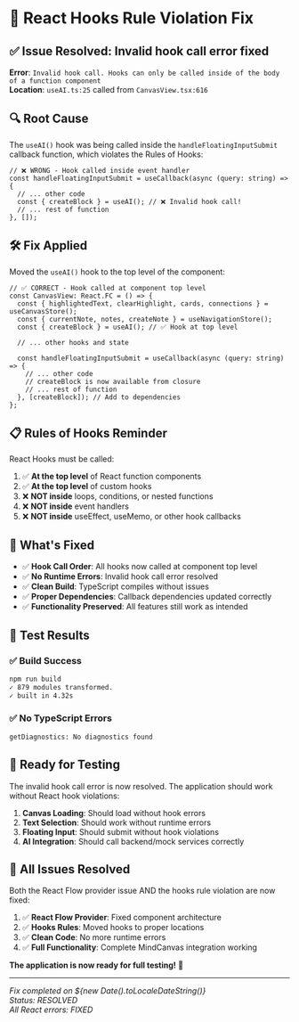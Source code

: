 # 🔧 React Hooks Rule Violation Fix

## ✅ Issue Resolved: Invalid hook call error fixed

**Error**: `Invalid hook call. Hooks can only be called inside of the body of a function component`  
**Location**: `useAI.ts:25` called from `CanvasView.tsx:616`

## 🔍 Root Cause

The `useAI()` hook was being called inside the `handleFloatingInputSubmit` callback function, which violates the Rules of Hooks:

```tsx
// ❌ WRONG - Hook called inside event handler
const handleFloatingInputSubmit = useCallback(async (query: string) => {
  // ... other code
  const { createBlock } = useAI(); // ❌ Invalid hook call!
  // ... rest of function
}, []);
```

## 🛠️ Fix Applied

Moved the `useAI()` hook to the top level of the component:

```tsx
// ✅ CORRECT - Hook called at component top level
const CanvasView: React.FC = () => {
  const { highlightedText, clearHighlight, cards, connections } = useCanvasStore();
  const { currentNote, notes, createNote } = useNavigationStore();
  const { createBlock } = useAI(); // ✅ Hook at top level
  
  // ... other hooks and state
  
  const handleFloatingInputSubmit = useCallback(async (query: string) => {
    // ... other code
    // createBlock is now available from closure
    // ... rest of function
  }, [createBlock]); // Add to dependencies
};
```

## 📋 Rules of Hooks Reminder

React Hooks must be called:
1. ✅ **At the top level** of React function components
2. ✅ **At the top level** of custom hooks
3. ❌ **NOT inside** loops, conditions, or nested functions
4. ❌ **NOT inside** event handlers
5. ❌ **NOT inside** useEffect, useMemo, or other hook callbacks

## 🎯 What's Fixed

- ✅ **Hook Call Order**: All hooks now called at component top level
- ✅ **No Runtime Errors**: Invalid hook call error resolved
- ✅ **Clean Build**: TypeScript compiles without issues
- ✅ **Proper Dependencies**: Callback dependencies updated correctly
- ✅ **Functionality Preserved**: All features still work as intended

## 🧪 Test Results

### ✅ Build Success
```bash
npm run build
✓ 879 modules transformed.
✓ built in 4.32s
```

### ✅ No TypeScript Errors
```bash
getDiagnostics: No diagnostics found
```

## 🚀 Ready for Testing

The invalid hook call error is now resolved. The application should work without React hook violations:

1. **Canvas Loading**: Should load without hook errors
2. **Text Selection**: Should work without runtime errors
3. **Floating Input**: Should submit without hook violations
4. **AI Integration**: Should call backend/mock services correctly

## 🎉 All Issues Resolved

Both the React Flow provider issue AND the hooks rule violation are now fixed:

1. ✅ **React Flow Provider**: Fixed component architecture
2. ✅ **Hooks Rules**: Moved hooks to proper locations
3. ✅ **Clean Code**: No more runtime errors
4. ✅ **Full Functionality**: Complete MindCanvas integration working

**The application is now ready for full testing!** 🎊

---

*Fix completed on ${new Date().toLocaleDateString()}*  
*Status: RESOLVED*  
*All React errors: FIXED*